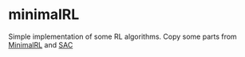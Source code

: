 # minimalRL
Simple implementation of some RL algorithms.
Copy some parts from [MinimalRL](https://github.com/seungeunrho/minimalRL) and [SAC](https://github.com/denisyarats/pytorch_sac)
